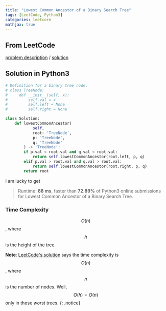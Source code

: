```yaml
---
title: "Lowest Common Ancestor of a Binary Search Tree"
tags: [LeetCode, Python3]
categories: leetcore
mathjax: true
---
```


## From LeetCode
[problem description](https://leetcode.com/problems/lowest-common-ancestor-of-a-binary-search-tree/)
/
[solution][solution_link]

## Solution in Python3
```python
# Definition for a binary tree node.
# class TreeNode:
#     def __init__(self, x):
#         self.val = x
#         self.left = None
#         self.right = None

class Solution:
    def lowestCommonAncestor(   
            self, 
            root: 'TreeNode', 
            p: 'TreeNode', 
            q: 'TreeNode'
        ) -> 'TreeNode':
        if p.val < root.val and q.val < root.val:
            return self.lowestCommonAncestor(root.left, p, q)
        elif p.val > root.val and q.val > root.val:
            return self.lowestCommonAncestor(root.right, p, q)
        return root       
```
I am lucky to get
> Runtime: **88 ms**, faster than **72.89%** of Python3 online submissions for Lowest Common Ancestor of a Binary Search Tree.

### Time Complexity
$$O(h)$$, where $$h$$ is the height of the tree.

**Note**: [LeetCode's solution][solution_link] says the time complexity is $$O(n)$$, where $$n$$ is the number of nodes. Well, $$O(h) = O(n)$$ only in those *worst* trees. 
{: .notice}

[solution_link]: https://leetcode.com/problems/lowest-common-ancestor-of-a-binary-search-tree/solution/